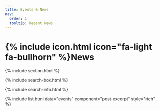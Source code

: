 ```yaml
---
title: Events & News
nav:
  order: 1
  tooltip: Recent News
---
```


# {% include icon.html icon="fa-light fa-bullhorn" %}News

<!-- TODO: Add content here. -->

{% include section.html %}

{% include search-box.html %}

<!-- {% include tags.html tags=site.tags %} -->

{% include search-info.html %}

{% include list.html data="events" component="post-excerpt" style="rich" %}
